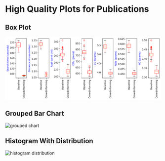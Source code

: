 # High Quality Plots for Publications

## Box Plot
![box plot](Box_plot.png)
## Grouped Bar Chart
![grouped chart](Grouped_bar_chart.png)
## Histogram With Distribution
![histogram distribution](Histogram_distribution.png)
